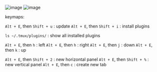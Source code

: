 ![image](https://github.com/user-attachments/assets/7d32a9a9-3a93-4e92-9aed-075abd0ac011)
![image](https://github.com/user-attachments/assets/cd3312bc-900a-4a6b-83ce-f74c3153b736)


keymaps:

`Alt + E`, then `Shift + u` : update
`Alt + E`, then `Shift + i` : install plugins

`ls ~/.tmux/plugins/` : show all installed plugins

`Alt + E`, then `h` : left
`Alt + E`, then `h` : right
`Alt + E`, then `j` : down
`Alt + E`, then `k` : up

`Alt + E`, then `Shift + 2` : new horizontal panel
`Alt + E`, then `Shift + %` : new vertical panel
`Alt + E`, then `c` : create new tab
